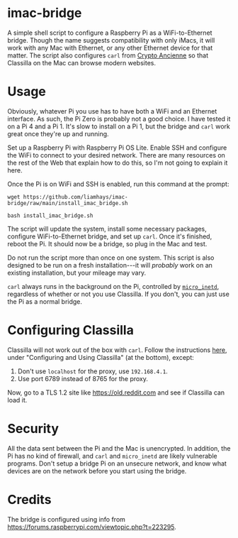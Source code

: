 # imac-bridge
A simple shell script to configure a Raspberry Pi as a
WiFi-to-Ethernet bridge. Though the name suggests compatibility with
only iMacs, it will work with any Mac with Ethernet, or any other
Ethernet device for that matter. The script also configures `carl` from
[Crypto Ancienne](https://github.com/classilla/cryanc) so that
Classilla on the Mac can browse modern websites.

# Usage
Obviously, whatever Pi you use has to have both a WiFi and an Ethernet
interface. As such, the Pi Zero is probably not a good choice. I have
tested it on a Pi 4 and a Pi 1. It's slow to install on a Pi 1, but
the bridge and `carl` work great once they're up and running.

Set up a Raspberry Pi with Raspberry Pi OS Lite. Enable SSH and
configure the WiFi to connect to your desired network. There are many
resources on the rest of the Web that explain how to do this, so I'm not
going to explain it here.

Once the Pi is on WiFi and SSH is enabled, run this command at the
prompt:

```
wget https://github.com/liamhays/imac-bridge/raw/main/install_imac_bridge.sh

bash install_imac_bridge.sh
```

The script will update the system, install some necessary packages,
configure WiFi-to-Ethernet bridge, and set up `carl`. Once it's
finished, reboot the Pi. It should now be a bridge, so plug in the Mac
and test. 

Do not run the script more than once on one system. This script is
also designed to be run on a fresh installation---it will *probably*
work on an existing installation, but your mileage may vary.

`carl` always runs in the background on the Pi, controlled by
[`micro_inetd`](https://acme.com/software/micro_inetd/), regardless of
whether or not you use Classilla. If you don't, you can just use the
Pi as a normal bridge.

# Configuring Classilla
Classilla will not work out of the box with `carl`. Follow the
instructions
[here](https://www.floodgap.com/software/classilla/carl.html), under
"Configuring and Using Classilla" (at the bottom), except:

1. Don't use `localhost` for the proxy, use `192.168.4.1`.
2. Use port 6789 instead of 8765 for the proxy.

Now, go to a TLS 1.2 site like <https://old.reddit.com> and see if
Classilla can load it.

# Security
All the data sent between the Pi and the Mac is unencrypted. In
addition, the Pi has no kind of firewall, and `carl` and `micro_inetd`
are likely vulnerable programs. Don't setup a bridge Pi on an unsecure
network, and know what devices are on the network before you start
using the bridge.

# Credits
The bridge is configured using info from
<https://forums.raspberrypi.com/viewtopic.php?t=223295>.
